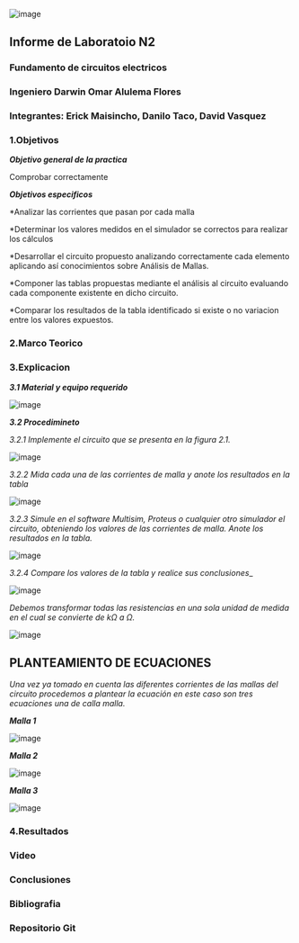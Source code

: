 ![image](https://user-images.githubusercontent.com/85728185/121998054-e2cc4080-cd70-11eb-8c9c-eebefc1e4de7.png)

## Informe de Laboratoio N2

### Fundamento de circuitos electricos
### Ingeniero  Darwin Omar Alulema Flores

### Integrantes: Erick Maisincho, Danilo Taco, David Vasquez

### 1.Objetivos
***Objetivo general de la practica***

Comprobar correctamente

***Objetivos especificos***

*Analizar las corrientes que pasan por cada malla

*Determinar los valores medidos en el simulador se correctos para realizar los cálculos

*Desarrollar el circuito propuesto analizando correctamente cada elemento aplicando así conocimientos sobre Análisis de Mallas.

*Componer las tablas propuestas mediante el análisis al circuito evaluando cada componente existente en dicho circuito.

*Comparar los resultados de la tabla identificado si existe o no variacion entre los valores expuestos.

### 2.Marco Teorico 

### 3.Explicacion

***3.1 Material y equipo requerido***

![image](https://user-images.githubusercontent.com/85728185/121991388-3173dd80-cd65-11eb-9321-160540998d26.png)

***3.2 Procedimineto***

_3.2.1 Implemente el circuito que se presenta en la figura 2.1._

![image](https://user-images.githubusercontent.com/85728185/121996038-8d426480-cd6d-11eb-8675-20aa04ad649e.png)

_3.2.2 Mida cada una de las corrientes de malla y anote los resultados en la tabla_

![image](https://user-images.githubusercontent.com/85728185/121995717-08efe180-cd6d-11eb-9241-967c829b8ed8.png)

_3.2.3 Simule en el software Multisim, Proteus o cualquier otro simulador el circuito, obteniendo los valores de las corrientes de malla. Anote los resultados en la tabla._

![image](https://user-images.githubusercontent.com/85728185/121996973-2a51cd00-cd6f-11eb-9759-7cd39039d414.png)

_3.2.4 Compare los valores de la tabla  y realice sus conclusiones__

![image](https://user-images.githubusercontent.com/85728185/122001334-ce3e7700-cd75-11eb-8d73-76d79915dcfa.png)

_Debemos transformar todas las resistencias  en una sola unidad de medida en el cual se convierte de  kΩ a Ω._

![image](https://user-images.githubusercontent.com/85728185/122078646-5cd8e580-cdc2-11eb-8ec3-0d4e618206d2.png)

## PLANTEAMIENTO DE ECUACIONES

_Una vez ya tomado en cuenta las diferentes corrientes de las mallas del circuito procedemos a plantear la ecuación en este caso son tres ecuaciones una de calla malla._

***Malla 1***

![image](https://user-images.githubusercontent.com/85728185/122082848-f5249980-cdc5-11eb-875e-3fb70a881526.png)

***Malla 2***

![image](https://user-images.githubusercontent.com/85728185/122084517-82b4b900-cdc7-11eb-81b0-9674d0a6179d.png)

***Malla 3***

![image](https://user-images.githubusercontent.com/85728185/122085763-a88e8d80-cdc8-11eb-8d25-a00e5ddf7dad.png)

### 4.Resultados

### Video

### Conclusiones

### Bibliografia 

### Repositorio Git

